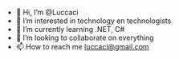 - 👋 Hi, I’m @Luccaci
- 👀 I’m interested in technology en technologists
- 🌱 I’m currently learning .NET, C#
- 💞️ I’m looking to collaborate on everything
- 📫 How to reach me luccaci@gmail.com

<!---
Luccaci/Luccaci is a ✨ special ✨ repository because its `README.md` (this file) appears on your GitHub profile.
You can click the Preview link to take a look at your changes.
--->
